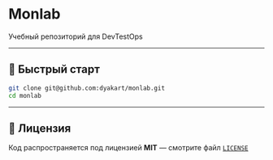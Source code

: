 # Monlab

Учебный репозиторий для DevTestOps

---

## 🚀 Быстрый старт

```bash
git clone git@github.com:dyakart/monlab.git
cd monlab
```

---

## 📜 Лицензия

Код распространяется под лицензией **MIT** — смотрите файл [`LICENSE`](LICENSE)
